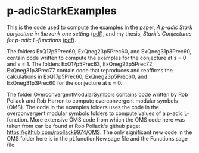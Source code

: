 # p-adicStarkExamples

This is the code used to compute the examples in the paper, <i>A p-adic Stark conjecture in the rank one setting</i> (<a href="http://www.math.ucsd.edu/~jferrara/pAdicStarkRankOne.pdf">pdf</a>), and my thesis, <i>Stark's Conjectures for p-adic L-functions</i> (<a href="http://www.math.ucsd.edu/~jferrara/Thesis.pdf">pdf</a>).

The folders ExQ17p5Prec60, ExQneg23p5Prec60, and ExQneg31p3Prec60, contain code written to compute the examples for the conjecture at s = 0 and s = 1. The folders ExQ17p5Prec63, ExQneg23p5Prec72, ExQneg31p3Prec77 contain code that reproduces and reaffirms the calculations in ExQ17p5Prec60, ExQneg23p5Prec60, and ExQneg31p3Prec60 for the conjecture at s = 0.

The folder OverconvergentModularSymbols contains code written by Rob Pollack and Rob Harron to compute overconvergent modular symbols (OMS). The code in the examples folders uses the code in the overconvergent modular symbols folders to compute values of a p-adic L-function. More extensive OMS code from which the OMS code here was taken from can be found at Rob Pollack's github page: https://github.com/rpollack9974/OMS. The only significant new code in the OMS folder here is in the pLfunctionNew.sage file and the Functions.sage file.
